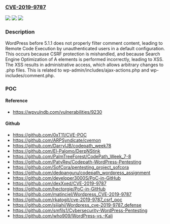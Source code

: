 ### [CVE-2019-9787](https://cve.mitre.org/cgi-bin/cvename.cgi?name=CVE-2019-9787)
![](https://img.shields.io/static/v1?label=Product&message=n%2Fa&color=blue)
![](https://img.shields.io/static/v1?label=Version&message=n%2Fa&color=blue)
![](https://img.shields.io/static/v1?label=Vulnerability&message=n%2Fa&color=brighgreen)

### Description

WordPress before 5.1.1 does not properly filter comment content, leading to Remote Code Execution by unauthenticated users in a default configuration. This occurs because CSRF protection is mishandled, and because Search Engine Optimization of A elements is performed incorrectly, leading to XSS. The XSS results in administrative access, which allows arbitrary changes to .php files. This is related to wp-admin/includes/ajax-actions.php and wp-includes/comment.php.

### POC

#### Reference
- https://wpvulndb.com/vulnerabilities/9230

#### Github
- https://github.com/0xT11/CVE-POC
- https://github.com/ARPSyndicate/cvemon
- https://github.com/DarrylJB/codepath_week78
- https://github.com/El-Palomo/DerpNStink
- https://github.com/PalmTreeForest/CodePath_Week_7-8
- https://github.com/PatyRey/Codepath-WordPress-Pentesting
- https://github.com/SofCora/pentesting_project_sofcora
- https://github.com/dedpanguru/codepath_wordpress_assignment
- https://github.com/developer3000S/PoC-in-GitHub
- https://github.com/dexXxed/CVE-2019-9787
- https://github.com/hectorgie/PoC-in-GitHub
- https://github.com/matinciel/Wordpress_CVE-2019-9787
- https://github.com/rkatogit/cve-2019-9787_csrf_poc
- https://github.com/sijiahi/Wordpress_cve-2019-9787_defense
- https://github.com/smfils1/Cybersecurity-WordPress-Pentesting
- https://github.com/who909/WordPress-vs.-Kali

